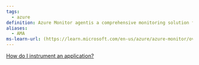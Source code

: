 ```yaml
---
tags:
  - azure
definition: Azure Monitor agentis a comprehensive monitoring solution for collecting, analyzing, and responding to monitoring data from your cloud and on-premises environments.
aliases:
  - AMA
ms-learn-url: (https://learn.microsoft.com/en-us/azure/azure-monitor/overview)
---
```


  
[How do I instrument an application?](https://learn.microsoft.com/en-us/azure/azure-monitor/app/app-insights-overview#how-do-i-instrument-an-application)

